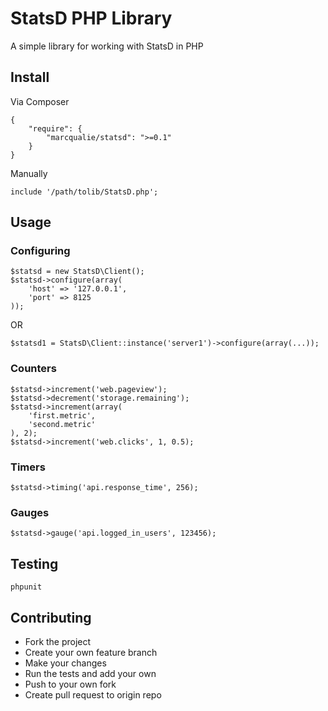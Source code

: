 # StatsD PHP Library

A simple library for working with StatsD in PHP


## Install

Via Composer

    {
        "require": {
            "marcqualie/statsd": ">=0.1"
        }
    }

Manually

    include '/path/tolib/StatsD.php';


## Usage

### Configuring

    $statsd = new StatsD\Client();
    $statsd->configure(array(
        'host' => '127.0.0.1',
        'port' => 8125
    ));

OR

    $statsd1 = StatsD\Client::instance('server1')->configure(array(...));


### Counters

    $statsd->increment('web.pageview');
    $statsd->decrement('storage.remaining');
    $statsd->increment(array(
        'first.metric',
        'second.metric'
    ), 2);
    $statsd->increment('web.clicks', 1, 0.5);


### Timers

    $statsd->timing('api.response_time', 256);


### Gauges

    $statsd->gauge('api.logged_in_users', 123456);


## Testing

    phpunit


## Contributing

- Fork the project
- Create your own feature branch
- Make your changes
- Run the tests and add your own
- Push to your own fork
- Create pull request to origin repo
